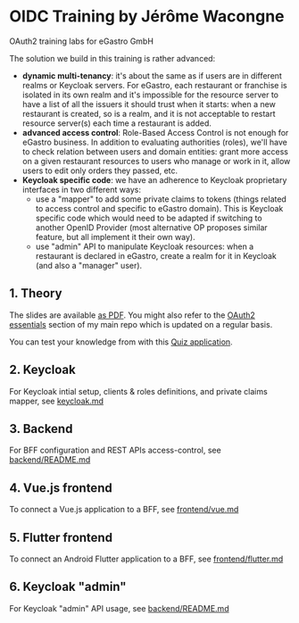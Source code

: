 # OIDC Training by Jérôme Wacongne
OAuth2 training labs for eGastro GmbH

The solution we build in this training is rather advanced:
- **dynamic multi-tenancy**: it's about the same as if users are in different realms or Keycloak servers. For eGastro, each restaurant or franchise is isolated in its own realm and it's impossible for the resource server to have a list of all the issuers it should trust when it starts: when a new restaurant is created, so is a realm, and it is not acceptable to restart resource server(s) each time a restaurant is added.
- **advanced access control**: Role-Based Access Control is not enough for eGastro business. In addition to evaluating authorities (roles), we'll have to check relation between users and domain entities: grant more access on a given restaurant resources to users who manage or work in it, allow users to edit only orders they passed, etc.
- **Keycloak specific code**: we have an adherence to Keycloak proprietary interfaces in two different ways:
  * use a "mapper" to add some private claims to tokens (things related to access control and specific to eGastro domain). This is Keycloak specific code which would need to be adapted if switching to another OpenID Provider (most alternative OP proposes similar feature, but all implement it their own way).
  * use "admin" API to manipulate Keycloak resources: when a restaurant is declared in eGastro, create a realm for it in Keycloak (and also a "manager" user).

## 1. Theory
The slides are available [as PDF](https://raw.githubusercontent.com/ch4mpy/egastro/main/OpenID_eGastro.pdf). You might also refer to the [OAuth2 essentials](https://github.com/ch4mpy/spring-addons/tree/master/samples/tutorials#oauth_essentials) section of my main repo which is updated on a regular basis.

You can test your knowledge from with this [Quiz application](https://quiz.c4-soft.com/ui/quizzes).

## 2. Keycloak
For Keycloak intial setup, clients & roles definitions, and private claims mapper, see [keycloak.md](https://github.com/ch4mpy/egastro/blob/main/keycloak.md)

## 3. Backend
For BFF configuration and REST APIs access-control, see [backend/README.md](https://github.com/ch4mpy/egastro/blob/main/backend/README.md)

## 4. Vue.js frontend
To connect a Vue.js application to a BFF, see [frontend/vue.md](https://github.com/ch4mpy/egastro/blob/main/frontend/vue.md)

## 5. Flutter frontend
To connect an Android Flutter application to a BFF, see [frontend/flutter.md](https://github.com/ch4mpy/egastro/blob/main/frontend/flutter.md)

## 6. Keycloak "admin"
For Keycloak "admin" API usage, see [backend/README.md](https://github.com/ch4mpy/egastro/blob/main/backend/keycloak-admin-api.md)
